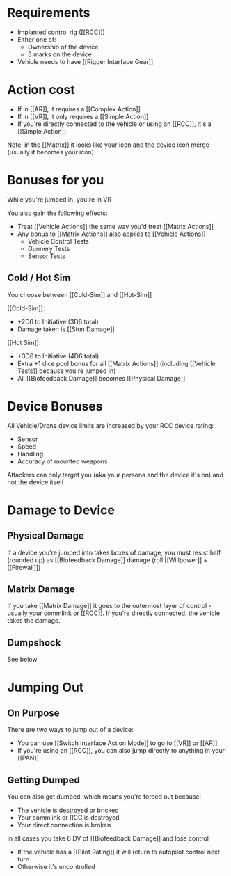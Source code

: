 # Requirements
- Implanted control rig ([[RCC]])
- Either one of:
	- Ownership of the device
	- 3 marks on the device
- Vehicle needs to have [[Rigger Interface Gear]]

# Action cost
- If in [[AR]], it requires a [[Complex Action]]
- If in [[VR]], it only requires a [[Simple Action]]
- If you're directly connected to the vehicle or using an [[RCC]], it's a [[Simple Action]]

Note: in the [[Matrix]] it looks like your icon and the device icon merge (usually it becomes your icon)

# Bonuses for you
While you're jumped in, you're in VR

You also gain the following effects:
- Treat  [[Vehicle Actions]] the same way you'd treat [[Matrix Actions]]
- Any bonus to [[Matrix Actions]] also applies to [[Vehicle Actions]]
	- Vehicle Control Tests
	- Gunnery Tests
	- Sensor Tests

## Cold / Hot Sim
You choose between [[Cold-Sim]] and [[Hot-Sim]]

[[Cold-Sim]]:
- +2D6 to Initiative (3D6 total)
- Damage taken is [[Stun Damage]]

[[Hot Sim]]:
- +3D6 to Initiative (4D6 total)
- Extra +1 dice pool bonus for all [[Matrix Actions]] (including [[Vehicle Tests]] because you're jumped in)
- All [[Biofeedback Damage]] becomes [[Physical Damage]]

# Device Bonuses
All Vehicle/Drone device limits are increased by your RCC device rating:
- Sensor
- Speed
- Handling
- Accuracy of mounted weapons

Attackers can only target you (aka your persona and the device it's on) and not the device itself


# Damage to Device
## Physical Damage
If a device you're jumped into takes boxes of damage, you must resist half (rounded up) as [[Biofeedback Damage]] damage (roll [[Willpower]] + [[Firewall]])

## Matrix Damage
If you take [[Matrix Damage]] it goes to the outermost layer of control - usually your commlink or [[RCC]].  If you're directly connected, the vehicle takes the damage.

## Dumpshock
See below


# Jumping Out
## On Purpose
There are two ways to jump out of a device:
- You can use [[Switch Interface Action Mode]] to go to [[VR]] or [[AR]]
- If you're using an [[RCC]], you can also jump directly to anything in your [[PAN]]

## Getting Dumped
You can also get dumped, which means you're forced out because:
- The vehicle is destroyed or bricked
- Your commlink or RCC is destroyed
- Your direct connection is broken

In all cases you take 6 DV of [[Biofeedback Damage]] and lose control
- If the vehicle has a [[Pilot Rating]] it will return to autopilot control next turn
- Otherwise it's uncontrolled
